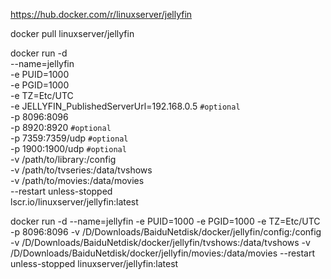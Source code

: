 https://hub.docker.com/r/linuxserver/jellyfin

docker pull linuxserver/jellyfin

docker run -d \
--name=jellyfin \
-e PUID=1000 \
-e PGID=1000 \
-e TZ=Etc/UTC \
-e JELLYFIN_PublishedServerUrl=192.168.0.5 `#optional` \
-p 8096:8096 \
-p 8920:8920 `#optional` \
-p 7359:7359/udp `#optional` \
-p 1900:1900/udp `#optional` \
-v /path/to/library:/config \
-v /path/to/tvseries:/data/tvshows \
-v /path/to/movies:/data/movies \
--restart unless-stopped \
lscr.io/linuxserver/jellyfin:latest



docker run -d --name=jellyfin -e PUID=1000 -e PGID=1000 -e TZ=Etc/UTC -p 8096:8096 -v /D/Downloads/BaiduNetdisk/docker/jellyfin/config:/config -v /D/Downloads/BaiduNetdisk/docker/jellyfin/tvshows:/data/tvshows -v /D/Downloads/BaiduNetdisk/docker/jellyfin/movies:/data/movies --restart unless-stopped linuxserver/jellyfin:latest
